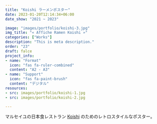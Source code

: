 ```yaml
---
title: "Koishi ラーメンポスター"
date: 2023-01-20T12:14:34+06:00
date_show: "2021 ~ 2023"

image: "images/portfolio/koishi-3.jpg"
img_title: "« Affiche Ramen Koishi »"
categories: ["Works"]
description: "This is meta description."
order: "23"
draft: falce
project_info:
- name: "Format"
  icon: "fas fa-ruler-combined"
  content: "A2 - A3"
- name: "Support"
  icon: "fas fa-paint-brush"
  content: "デジタル"
resources:
- src: images/portfolio/koishi-1.jpg
- src: images/portfolio/koishi-2.jpg

---
```

マルセイユの日本食レストラン [Koishi](https://www.facebook.com/people/Ko-ishi/100054103395859/) のためのレトロスタイルなポスター。